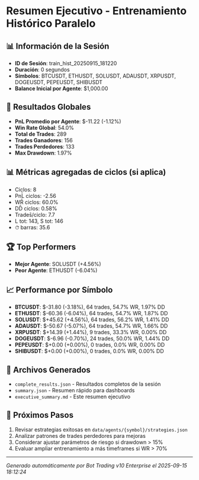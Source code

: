 # Resumen Ejecutivo - Entrenamiento Histórico Paralelo

## 📊 Información de la Sesión
- **ID de Sesión**: train_hist_20250915_181220
- **Duración**: 0 segundos
- **Símbolos**: BTCUSDT, ETHUSDT, SOLUSDT, ADAUSDT, XRPUSDT, DOGEUSDT, PEPEUSDT, SHIBUSDT
- **Balance Inicial por Agente**: $1,000.00

## 🎯 Resultados Globales
- **PnL Promedio por Agente**: $-11.22 (-1.12%)
- **Win Rate Global**: 54.0%
- **Total de Trades**: 289
- **Trades Ganadores**: 156
- **Trades Perdedores**: 133
- **Max Drawdown**: 1.97%

## 📊 Métricas agregadas de ciclos (si aplica)
- Ciclos: 8
- PnL̄ ciclos: -2.56
- WR̄ ciclos: 60.0%
- DD̄ ciclos: 0.58%
- Trades̄/ciclo: 7.7
- L tot: 143, S tot: 146
- ⏱̄ barras: 35.6


## 🏆 Top Performers
- **Mejor Agente**: SOLUSDT (+4.56%)
- **Peor Agente**: ETHUSDT (-6.04%)

## 📈 Performance por Símbolo
- **BTCUSDT**: $-31.80 (-3.18%), 64 trades, 54.7% WR, 1.97% DD
- **ETHUSDT**: $-60.36 (-6.04%), 64 trades, 54.7% WR, 1.87% DD
- **SOLUSDT**: $+45.62 (+4.56%), 64 trades, 56.2% WR, 1.41% DD
- **ADAUSDT**: $-50.67 (-5.07%), 64 trades, 54.7% WR, 1.66% DD
- **XRPUSDT**: $+14.39 (+1.44%), 9 trades, 33.3% WR, 0.00% DD
- **DOGEUSDT**: $-6.96 (-0.70%), 24 trades, 50.0% WR, 1.44% DD
- **PEPEUSDT**: $+0.00 (+0.00%), 0 trades, 0.0% WR, 0.00% DD
- **SHIBUSDT**: $+0.00 (+0.00%), 0 trades, 0.0% WR, 0.00% DD

## 📁 Archivos Generados
- `complete_results.json` - Resultados completos de la sesión
- `summary.json` - Resumen rápido para dashboards
- `executive_summary.md` - Este resumen ejecutivo

## 🎯 Próximos Pasos
1. Revisar estrategias exitosas en `data/agents/{symbol}/strategies.json`
2. Analizar patrones de trades perdedores para mejoras
3. Considerar ajustar parámetros de riesgo si drawdown > 15%
4. Evaluar ampliar entrenamiento a más timeframes si WR > 70%

---
*Generado automáticamente por Bot Trading v10 Enterprise el 2025-09-15 18:12:24*

